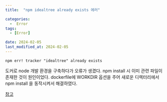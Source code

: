 ```yaml
---
title:  "npm idealtree already exists 에러" 

categories:
  -  Error
tags:
  - [Error]

date: 2024-02-05
last_modified_at: 2024-02-05
---
```


```
npm err! tracker "idealtree" already exists
```

도커로 node 개발 환경을 구축하다가 오류가 생겼다. 
npm install 시 이미 관련 파일이 존재한 것이 원인이었다. 
dockerfile에 WORKDIR 옵션을 주어 새로운 디렉터리에서 npm install 을 동작시켜서 해결하였다. 

[참고](https://stackoverflow.com/questions/57534295/npm-err-tracker-idealtree-already-exists-while-creating-the-docker-image-for)